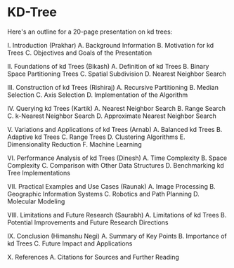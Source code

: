 # KD-Tree

Here's an outline for a 20-page presentation on kd trees:

I. Introduction (Prakhar)
A. Background Information
B. Motivation for kd Trees
C. Objectives and Goals of the Presentation

II. Foundations of kd Trees (Bikash)
A. Definition of kd Trees
B. Binary Space Partitioning Trees
C. Spatial Subdivision
D. Nearest Neighbor Search

III. Construction of kd Trees (Rishiraj)
A. Recursive Partitioning
B. Median Selection
C. Axis Selection
D. Implementation of the Algorithm

IV. Querying kd Trees (Kartik)
A. Nearest Neighbor Search
B. Range Search
C. k-Nearest Neighbor Search
D. Approximate Nearest Neighbor Search

V. Variations and Applications of kd Trees (Arnab)
A. Balanced kd Trees
B. Adaptive kd Trees
C. Range Trees
D. Clustering Algorithms
E. Dimensionality Reduction
F. Machine Learning

VI. Performance Analysis of kd Trees (Dinesh)
A. Time Complexity
B. Space Complexity
C. Comparison with Other Data Structures
D. Benchmarking kd Tree Implementations

VII. Practical Examples and Use Cases (Raunak)
A. Image Processing
B. Geographic Information Systems
C. Robotics and Path Planning
D. Molecular Modeling

VIII. Limitations and Future Research (Saurabh)
A. Limitations of kd Trees
B. Potential Improvements and Future Research Directions 

IX. Conclusion (Himanshu Negi)
A. Summary of Key Points
B. Importance of kd Trees
C. Future Impact and Applications 

X. References
A. Citations for Sources and Further Reading
